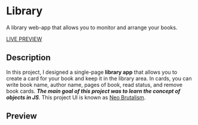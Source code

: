 # Library

A library web-app that allows you to monitor and arrange your books.

[LIVE PREVIEW](https://himesh9512.github.io/Library)

## Description

In this project, I designed a single-page **library app** that allows you to create a card for your book and keep it in the library area. In cards, you can write book name, author name, pages of book, read status, and remove book cards. ***The main goal of this project was to learn the concept of objects in JS***. This project UI is known as [Neo Brutalism](https://dribbble.com/tags/neo_brutalism).

## Preview


